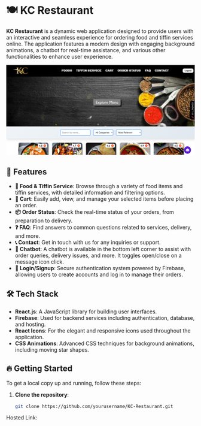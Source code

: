 # 🍽️ KC Restaurant

**KC Restaurant** is a dynamic web application designed to provide users with an interactive and seamless experience for ordering food and tiffin services online. The application features a modern design with engaging background animations, a chatbot for real-time assistance, and various other functionalities to enhance user experience.

![KC Restaurant](website.png)

## 🌟 Features

- **🍲 Food & Tiffin Service**: Browse through a variety of food items and tiffin services, with detailed information and filtering options.
- **🛒 Cart**: Easily add, view, and manage your selected items before placing an order.
- **📦 Order Status**: Check the real-time status of your orders, from preparation to delivery.
- **❓ FAQ**: Find answers to common questions related to services, delivery, and more.
- **📞 Contact**: Get in touch with us for any inquiries or support.
- **💬 Chatbot**: A chatbot is available in the bottom left corner to assist with order queries, delivery issues, and more. It toggles open/close on a message icon click.
- **🔑 Login/Signup**: Secure authentication system powered by Firebase, allowing users to create accounts and log in to manage their orders.

## 🛠️ Tech Stack

- **React.js**: A JavaScript library for building user interfaces.
- **Firebase**: Used for backend services including authentication, database, and hosting.
- **React Icons**: For the elegant and responsive icons used throughout the application.
- **CSS Animations**: Advanced CSS techniques for background animations, including moving star shapes.

## 🔥 Getting Started

To get a local copy up and running, follow these steps:

1. **Clone the repository**:
   ```bash
   git clone https://github.com/yourusername/KC-Restaurant.git

Hosted Link: 